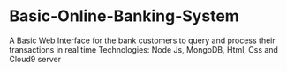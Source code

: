# Basic-Online-Banking-System
A Basic Web Interface for the bank customers to query and process their transactions in real time Technologies: Node Js, MongoDB, Html, Css and Cloud9 server
